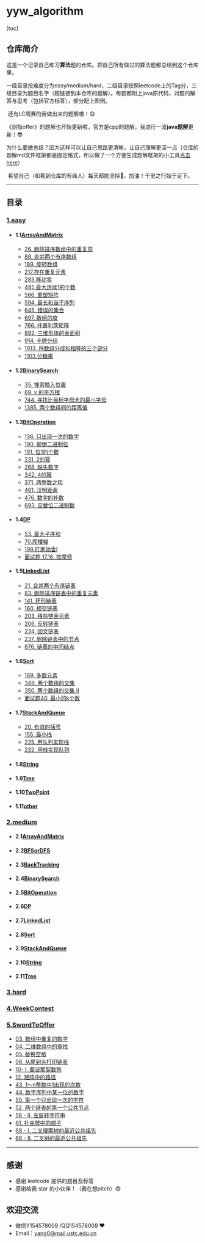 # yyw_algorithm
[toc]

## 仓库简介

​	这是一个记录自己练习**算法**题的仓库。把自己所有做过的算法题都总结到这个仓库里。

​	一级目录按难度分为easy/medium/hard，二级目录按照leetcode上的Tag分，三级目录为题目名字（超链接到本仓库的题解）。每题都附上java原代码，对题的解答与思考（包括官方标答），部分配上图例。

​	还有LC周赛的我做出来的题解嗷！😋

​	《剑指offer》的题解也开始更新啦，官方是cpp的题解，我进行一波**java题解**更新！😎

​	为什么要做总结？因为这样可以让自己思路更清晰，让自己理解更深一点（仓库的题解md文件框架都是固定格式，所以做了一个方便生成题解框架的小工具[点击here](https://github.com/ustcyyw/markdown_tool)）

​	希望自己（和看到仓库的有缘人）每天都能坚持:muscle:。加油！千里之行始于足下。

---

## 目录

### 	[1.easy](https://github.com/ustcyyw/yyw_algorithm/tree/master/easy)
* #### 1.1[ArrayAndMatrix](https://github.com/ustcyyw/yyw_algorithm/tree/master/easy/ArrayAndMatrix)
    * [26. 删除排序数组中的重复项](https://github.com/ustcyyw/yyw_algorithm/blob/master/easy/ArrayAndMatrix/removeDuplicates.md)
    * [88. 合并两个有序数组](https://github.com/ustcyyw/yyw_algorithm/blob/master/easy/ArrayAndMatrix/merge88.md) 
    * [189. 旋转数组](https://github.com/ustcyyw/yyw_algorithm/blob/master/easy/ArrayAndMatrix/rotate.md)
    * [217.存在重复元素](https://github.com/ustcyyw/yyw_algorithm/blob/master/easy/ArrayAndMatrix/containsDuplicate.md)
    * [283.移动零](https://github.com/ustcyyw/yyw_algorithm/blob/master/easy/ArrayAndMatrix/moveZeroes.md)
    * [485.最大连续1的个数](https://github.com/ustcyyw/yyw_algorithm/blob/master/easy/ArrayAndMatrix/findMaxConsecutiveOnes485.md)
    * [566. 重塑矩阵](https://github.com/ustcyyw/yyw_algorithm/blob/master/easy/ArrayAndMatrix/matrixReshape.md)
    * [594. 最长和谐子序列](https://github.com/ustcyyw/yyw_algorithm/blob/master/easy/ArrayAndMatrix/findLHS.md)
    * [645. 错误的集合](https://github.com/ustcyyw/yyw_algorithm/blob/master/easy/ArrayAndMatrix/findErrorNums645.md)
    * [697. 数组的度](https://github.com/ustcyyw/yyw_algorithm/blob/master/easy/ArrayAndMatrix/findShortestSubArray.md)
    * [766. 托普利茨矩阵](https://github.com/ustcyyw/yyw_algorithm/blob/master/easy/ArrayAndMatrix/isToeplitzMatrix.md)
    * [892. 三维形体的表面积](https://github.com/ustcyyw/yyw_algorithm/blob/master/easy/ArrayAndMatrix/surfaceArea.md)
    * [914. 卡牌分组](https://github.com/ustcyyw/yyw_algorithm/blob/master/easy/ArrayAndMatrix/hasGroupsSizeX.md)
    * [1013. 将数组分成和相等的三个部分](https://github.com/ustcyyw/yyw_algorithm/blob/master/easy/ArrayAndMatrix/canThreePartsEqualSum.md)
    * [1103.分糖果](https://github.com/ustcyyw/yyw_algorithm/blob/master/easy/ArrayAndMatrix/distributeCandies.md)
    
* #### 1.2[BinarySearch](https://github.com/ustcyyw/yyw_algorithm/tree/master/easy/BinarySearch)
    * [35. 搜索插入位置](https://github.com/ustcyyw/yyw_algorithm/blob/master/easy/BinarySearch/searchInsert.md)
    * [69. x 的平方根](https://github.com/ustcyyw/yyw_algorithm/blob/master/easy/BinarySearch/mySqrt.md)
    * [744. 寻找比目标字母大的最小字母](https://github.com/ustcyyw/yyw_algorithm/blob/master/easy/BinarySearch/nextGreatestLetter.md)
    * [1385. 两个数组间的距离值](https://github.com/ustcyyw/yyw_algorithm/blob/master/easy/BinarySearch/findTheDistanceValue.md)
    
* #### 1.3[BitOperation](https://github.com/ustcyyw/yyw_algorithm/tree/master/easy/BitOperation)
    * [136. 只出现一次的数字](https://github.com/ustcyyw/yyw_algorithm/blob/master/easy/BitOperation/singleNumber.md)
    * [190. 颠倒二进制位](https://github.com/ustcyyw/yyw_algorithm/blob/master/easy/BitOperation/reverseBits.md)
    * [191. 位1的个数](https://github.com/ustcyyw/yyw_algorithm/blob/master/easy/BitOperation/hammingWeight.md)
    * [231. 2的幂](https://github.com/ustcyyw/yyw_algorithm/blob/master/easy/BitOperation/isPowerOfTwo.md)
    * [268. 缺失数字](https://github.com/ustcyyw/yyw_algorithm/blob/master/easy/BitOperation/missingNumber.md)
    * [342. 4的幂](https://github.com/ustcyyw/yyw_algorithm/blob/master/easy/BitOperation/isPowerOfFour.md)
    * [371. 两整数之和](https://github.com/ustcyyw/yyw_algorithm/blob/master/easy/BitOperation/getSum.md)
    * [461. 汉明距离](https://github.com/ustcyyw/yyw_algorithm/blob/master/easy/BitOperation/hammingDistance.md)
    * [476. 数字的补数](https://github.com/ustcyyw/yyw_algorithm/blob/master/easy/BitOperation/findComplement.md)
    * [693. 交替位二进制数](https://github.com/ustcyyw/yyw_algorithm/blob/master/easy/BitOperation/hasAlternatingBits.md)
    
* #### 1.4[DP](https://github.com/ustcyyw/yyw_algorithm/tree/master/easy/DP)
    * [53. 最大子序和](https://github.com/ustcyyw/yyw_algorithm/blob/master/easy/DP/maxSubArray.md)
    * [70.爬楼梯](https://github.com/ustcyyw/yyw_algorithm/blob/master/easy/DP/climbStairs.md)
    * [198.打家劫舍I](https://github.com/ustcyyw/yyw_algorithm/blob/master/easy/DP/rob198.md)
    * [面试题 17.16. 按摩师](https://github.com/ustcyyw/yyw_algorithm/blob/master/easy/DP/massage.md)
    
* #### 1.5[LinkedList](https://github.com/ustcyyw/yyw_algorithm/tree/master/easy/LinkedList)
    * [21. 合并两个有序链表](https://github.com/ustcyyw/yyw_algorithm/blob/master/easy/LinkedList/mergeTwoLists.md)
    * [83. 删除排序链表中的重复元素](https://github.com/ustcyyw/yyw_algorithm/blob/master/easy/LinkedList/deleteDuplicates.md)
    * [141. 环形链表](https://github.com/ustcyyw/yyw_algorithm/blob/master/easy/LinkedList/hasCycle.md) 
    * [160. 相交链表](https://github.com/ustcyyw/yyw_algorithm/blob/master/easy/LinkedList/getIntersectionNode.md) 
    * [203. 移除链表元素](https://github.com/ustcyyw/yyw_algorithm/blob/master/easy/LinkedList/removeElements.md)
    * [206. 反转链表](https://github.com/ustcyyw/yyw_algorithm/blob/master/easy/LinkedList/reverseList.md) 
    * [234. 回文链表](https://github.com/ustcyyw/yyw_algorithm/blob/master/easy/LinkedList/isPalindrome.md)
    * [237. 删除链表中的节点](https://github.com/ustcyyw/yyw_algorithm/blob/master/easy/LinkedList/deleteNode.md)
    * [876. 链表的中间结点](https://github.com/ustcyyw/yyw_algorithm/blob/master/easy/LinkedList/middleNode.md)
    
* #### 1.6[Sort](https://github.com/ustcyyw/yyw_algorithm/tree/master/easy/Sort)
    * [169. 多数元素](https://github.com/ustcyyw/yyw_algorithm/blob/master/easy/Sort/majorityElement.md)
    * [349. 两个数组的交集](https://github.com/ustcyyw/yyw_algorithm/blob/master/easy/Sort/intersection349.md)
    * [350. 两个数组的交集 II](https://github.com/ustcyyw/yyw_algorithm/blob/master/easy/Sort/intersect350.md)
    * [面试题40. 最小的k个数](https://github.com/ustcyyw/yyw_algorithm/blob/master/easy/Sort/getLeastNumbers.md)

* #### 1.7[StackAndQueue](https://github.com/ustcyyw/yyw_algorithm/tree/master/easy/StackAndQueue)
    * [20. 有效的括号](https://github.com/ustcyyw/yyw_algorithm/blob/master/easy/StackAndQueue/isValid20.md)
    * [155. 最小栈](https://github.com/ustcyyw/yyw_algorithm/blob/master/easy/StackAndQueue/MinStack155.md)
    * [225. 用队列实现栈](https://github.com/ustcyyw/yyw_algorithm/blob/master/easy/StackAndQueue/MyStack225.md)
    * [232. 用栈实现队列](https://github.com/ustcyyw/yyw_algorithm/blob/master/easy/StackAndQueue/MyQueue232.md)

* #### 1.8[String](https://github.com/ustcyyw/yyw_algorithm/tree/master/easy/String)

* #### 1.9[Tree](https://github.com/ustcyyw/yyw_algorithm/tree/master/easy/Tree)

* #### 1.10[TwoPoint](https://github.com/ustcyyw/yyw_algorithm/tree/master/easy/TwoPoint)

* #### 1.11[other](https://github.com/ustcyyw/yyw_algorithm/tree/master/easy/other)

### 	[2.medium](https://github.com/ustcyyw/yyw_algorithm/tree/master/medium)

* #### 2.1[ArrayAndMatrix](https://github.com/ustcyyw/yyw_algorithm/tree/master/medium/ArrayAndMatrix)
* #### 2.2[BFSorDFS](https://github.com/ustcyyw/yyw_algorithm/tree/master/medium/BFSorDFS)
* #### 2.3[BackTracking](https://github.com/ustcyyw/yyw_algorithm/tree/master/medium/BackTracking)
* #### 2.4[BinarySearch](https://github.com/ustcyyw/yyw_algorithm/tree/master/medium/BinarySearch)
* #### 2.5[BitOperation](https://github.com/ustcyyw/yyw_algorithm/tree/master/medium/BitOperation)
* #### 2.6[DP](https://github.com/ustcyyw/yyw_algorithm/tree/master/medium/DP)
* #### 2.7[LinkedList](https://github.com/ustcyyw/yyw_algorithm/tree/master/medium/LinkedList)
* #### 2.8[Sort](https://github.com/ustcyyw/yyw_algorithm/tree/master/medium/Sort)
* #### 2.9[StackAndQueue](https://github.com/ustcyyw/yyw_algorithm/tree/master/medium/StackAndQueue)
* #### 2.10[String](https://github.com/ustcyyw/yyw_algorithm/tree/master/medium/String)
* #### 2.11[Tree](https://github.com/ustcyyw/yyw_algorithm/tree/master/medium/Tree)

### 	[3.hard]()

### [4.WeekContest](https://github.com/ustcyyw/yyw_algorithm/tree/master/WeekContest)

### [5.SwordToOffer](https://github.com/ustcyyw/yyw_algorithm/tree/master/SwordToOffer)

* [03. 数组中重复的数字](https://github.com/ustcyyw/yyw_algorithm/blob/master/SwordToOffer/findRepeatNumber.md)
* [04. 二维数组中的查找](https://github.com/ustcyyw/yyw_algorithm/blob/master/SwordToOffer/findNumberIn2DArray.md)
* [05. 替换空格](https://github.com/ustcyyw/yyw_algorithm/blob/master/SwordToOffer/replaceSpace.md)
* [06. 从尾到头打印链表](https://github.com/ustcyyw/yyw_algorithm/blob/master/SwordToOffer/reversePrint.md)
* [10- I. 斐波那契数列](https://github.com/ustcyyw/yyw_algorithm/blob/master/SwordToOffer/fib.md)
* [12. 矩阵中的路径](https://github.com/ustcyyw/yyw_algorithm/blob/master/SwordToOffer/exist.md)
* [43. 1～n整数中1出现的次数](https://github.com/ustcyyw/yyw_algorithm/blob/master/SwordToOffer/countDigitOne.md)
* [44. 数字序列中某一位的数字](https://github.com/ustcyyw/yyw_algorithm/blob/master/SwordToOffer/findNthDigit.md)
* [50. 第一个只出现一次的字符](https://github.com/ustcyyw/yyw_algorithm/blob/master/SwordToOffer/firstUniqChar.md)
* [52. 两个链表的第一个公共节点](https://github.com/ustcyyw/yyw_algorithm/blob/master/SwordToOffer/getIntersectionNode.md)
* [58 - II. 左旋转字符串](https://github.com/ustcyyw/yyw_algorithm/blob/master/SwordToOffer/reverseLeftWords.md)
* [61. 扑克牌中的顺子](https://github.com/ustcyyw/yyw_algorithm/blob/master/SwordToOffer/isStraight.md)
* [68 - I. 二叉搜索树的最近公共祖先](https://github.com/ustcyyw/yyw_algorithm/blob/master/SwordToOffer/lowestCommonAncestor.md)
* [68 - II. 二叉树的最近公共祖先](https://github.com/ustcyyw/yyw_algorithm/blob/master/SwordToOffer/lowestCommonAncestor2.md)

---

## 感谢

* 感谢 leetcode 提供的题目及标答
* 感谢给我 star 的小伙伴！（我在想pitch）:smile:

## 欢迎交流

* 微信Y154578009 /QQ154578009 ❤️​
* Email：yang0@mail.ustc.edu.cn